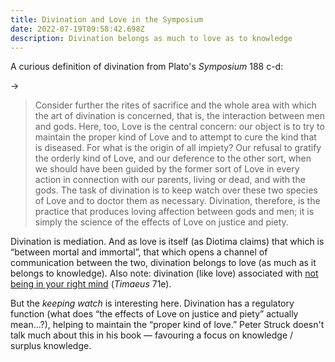 ```yaml
---
title: Divination and Love in the Symposium
date: 2022-07-19T09:58:42.698Z
description: Divination belongs as much to love as to knowledge
---
```

A curious definition of divination from Plato's *Symposium* 188 c-d:

<!--more-->→

> Consider further the rites of sacrifice and the whole area with which the art of divination is concerned, that is, the interaction between men and gods. Here, too, Love is the central concern: our object is to try to maintain the proper kind of Love and to attempt to cure the kind that is diseased. For what is the origin of all impiety? Our refusal to gratify the orderly kind of Love, and our deference to the other sort, when we should have been guided by the former sort of Love in every action in connection with our parents, living or dead, and with the gods. The task of divination is to keep watch over these two species of Love and to doctor them as necessary. Divination, therefore, is the practice that produces loving affection between gods and men; it is simply the science of the effects of Love on justice and piety.

Divination is mediation. And as love is itself (as Diotima claims) that which is “between mortal and immortal”, that which opens a channel of communication between the two, divination belongs to love (as much as it belongs to knowledge). Also note: divination (like love) associated with [not being in your right mind](https://www.notquiteablog.com/post/plato-divination-madness/) (*Timaeus* 71e).

But the *keeping watch* is interesting here. Divination has a regulatory function (what does “the effects of Love on justice and piety” actually mean…?), helping to maintain the “proper kind of love.” Peter Struck doesn't talk much about this in his book — favouring a focus on knowledge / surplus knowledge.